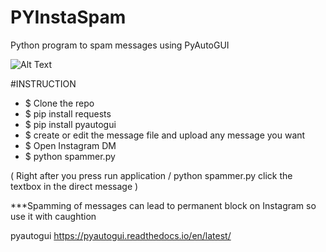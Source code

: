 # PYInstaSpam
Python program to spam messages using PyAutoGUI

![Alt Text](https://thumbs.gfycat.com/LargeSaneGoose-size_restricted.gif)

#INSTRUCTION

- $ Clone the repo
- $ pip install requests
- $ pip install pyautogui
- $ create or edit the message file and upload any message you want
- $ Open Instagram DM 
- $ python spammer.py 

( Right after you press run application / python spammer.py click the textbox in the direct message ) 

***Spamming of messages can lead to permanent block on Instagram so use it with caughtion

pyautogui https://pyautogui.readthedocs.io/en/latest/

